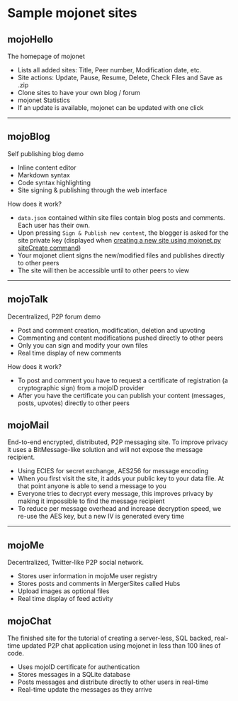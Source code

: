 # Sample mojonet sites

## mojoHello

The homepage of mojonet

- Lists all added sites: Title, Peer number, Modification date, etc.
- Site actions: Update, Pause, Resume, Delete, Check Files and Save as .zip
- Clone sites to have your own blog / forum
- mojonet Statistics
- If an update is available, mojonet can be updated with one click



---

## mojoBlog

Self publishing blog demo

- Inline content editor
- Markdown syntax
- Code syntax highlighting
- Site signing & publishing through the web interface

How does it work?

- `data.json` contained within site files contain blog posts and comments. Each user has their own.
- Upon pressing `Sign & Publish new content`, the blogger is asked for the site private key (displayed when [creating a new site using mojonet.py siteCreate command](create_new_site/))
- Your mojonet client signs the new/modified files and publishes directly to other peers
- The site will then be accessible until to other peers to view


---

## mojoTalk

Decentralized, P2P forum demo

- Post and comment creation, modification, deletion and upvoting
- Commenting and content modifications pushed directly to other peers
- Only you can sign and modify your own files
- Real time display of new comments

How does it work?

- To post and comment you have to request a certificate of registration (a cryptographic sign) from a mojoID provider
- After you have the certificate you can publish your content (messages, posts, upvotes) directly to other peers


## mojoMail

End-to-end encrypted, distributed, P2P messaging site. To improve privacy it uses a BitMessage-like solution and will not expose the message recipient.

- Using ECIES for secret exchange, AES256 for message encoding
- When you first visit the site, it adds your public key to your data file. At that point anyone is able to send a message to you
- Everyone tries to decrypt every message, this improves privacy by making it impossible to find the message recipient
- To reduce per message overhead and increase decryption speed, we re-use the AES key, but a new IV is generated every time



---

## mojoMe

Decentralized, Twitter-like P2P social network.

- Stores user information in mojoMe user registry
- Stores posts and comments in MergerSites called Hubs
- Upload images as optional files
- Real time display of feed activity





## mojoChat

The finished site for the tutorial of creating a server-less, SQL backed, real-time updated P2P chat application using mojonet in less than 100 lines of code.

- Uses mojoID certificate for authentication
- Stores messages in a SQLite database
- Posts messages and distribute directly to other users in real-time
- Real-time update the messages as they arrive

